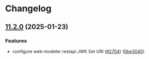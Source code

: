 # Changelog

## [11.2.0](https://github.com/camunda/camunda-platform-helm/compare/camunda-platform-8.6-v11.1.1...camunda-platform-8.6-11.2.0) (2025-01-23)


### Features

* configure web-modeler restapi JWK Set URI ([#2704](https://github.com/camunda/camunda-platform-helm/issues/2704)) ([0be3045](https://github.com/camunda/camunda-platform-helm/commit/0be304587c72c25644f08e3520089065eff55a8a))
